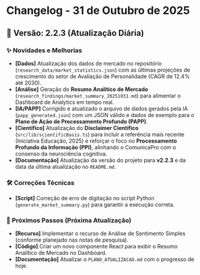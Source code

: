 # Changelog - 31 de Outubro de 2025

## 🚀 Versão: 2.2.3 (Atualização Diária)

### ✨ Novidades e Melhorias

- **[Dados]** Atualização dos dados de mercado no repositório (`research_data/market_statistics.json`) com as últimas projeções de crescimento do setor de Avaliação de Personalidade (CAGR de 12.4% até 2030).
- **[Análise]** Geração do **Resumo Analítico de Mercado** (`research_findings/market_summary_20251031.md`) para alimentar o Dashboard de Analytics em tempo real.
- **[IA/PAPP]** Corrigido e atualizado o arquivo de dados gerados pela IA (`papp_generated.json`) com um JSON válido e dados de exemplo para o **Plano de Ação de Processamento Profundo (PAPP)**.
- **[Científico]** Atualização do **Disclaimer Científico** (`src/lib/scientificBasis.ts`) para incluir a referência mais recente (Iniciativa Educação, 2025) e reforçar o foco no **Processamento Profundo da Informação (PPI)**, alinhando o ComunicaPro com o consenso da neurociência cognitiva.
- **[Documentação]** Atualização da versão do projeto para **v2.2.3** e da data da última atualização no `README.md`.

### 🛠️ Correções Técnicas

- **[Script]** Correção de erro de digitação no script Python (`generate_market_summary.py`) para garantir a execução correta.

### 📝 Próximos Passos (Próxima Atualização)

- **[Recurso]** Implementar o recurso de Análise de Sentimento Simples (conforme planejado nas notas de pesquisa).
- **[Código]** Criar um novo componente React para exibir o Resumo Analítico de Mercado no Dashboard.
- **[Documentação]** Atualizar o `PLANO_ATUALIZACAO.md` com o progresso de hoje.
